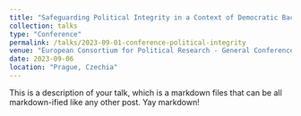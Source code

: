 ```yaml
---
title: "Safeguarding Political Integrity in a Context of Democratic Backsliding: Evidence from the Peruvian Case"
collection: talks
type: "Conference"
permalink: /talks/2023-09-01-conference-political-integrity
venue: "European Consortium for Political Research - General Conference"
date: 2023-09-06
location: "Prague, Czechia"
---
```


This is a description of your talk, which is a markdown files that can be all markdown-ified like any other post. Yay markdown!
